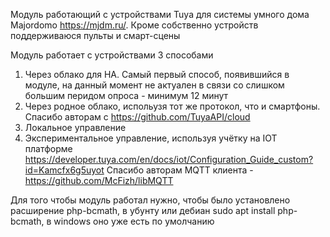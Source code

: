 Модуль работающий с устройствами Tuya для системы умного дома Majordomo https://mjdm.ru/. Кроме собственно устройств поддерживаюся пульты и смарт-сцены

Модуль работает с устройствами 3 способами

1. Через облако для HA. Самый первый способ, появившийся в модуле, на данный момент не актуален в связи со слишком большим перидом опроса - минимум 12 минут
2. Через родное облако, испольузя тот же протокол, что и смартфоны. Спасибо авторам с https://github.com/TuyaAPI/cloud
3. Локальное управление
4. Экспериментальное управление, используя учётку на IOT платформе https://developer.tuya.com/en/docs/iot/Configuration_Guide_custom?id=Kamcfx6g5uyot
Спасибо авторам MQTT клиента - https://github.com/McFizh/libMQTT  
 
Для того чтобы модуль работал нужно, чтобы было установлено расширение  php-bcmath, в убунту или дебиан sudo apt install php-bcmath, в windows оно уже есть по умолчанию
